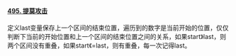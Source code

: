 #### [495. 提莫攻击](https://leetcode.cn/problems/teemo-attacking/)

定义last变量保存上一个区间的结束位置，遍历到的数字是当前开始的位置，仅仅判断下当前的开始位置和上一个区间的结束位置之间的关系，如果start》last，则两个区间没有重叠，如果start《=last，则有重叠，每一次记得last。